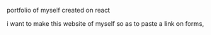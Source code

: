 portfolio of myself created on react

i want to make this website of myself so as to
paste a link on forms,
